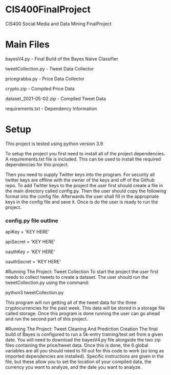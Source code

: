 # CIS400FinalProject
CIS400 Social Media and Data Mining FinalProject

# Main Files
bayesV4.py - Final Build of the Bayes Naive Classifier

tweetCollection.py - Tweet Data Collector

pricegrabba.py - Price Data Collector

crypto.zip - Compiled Price Data

dataset_2021-05-02.zip - Compiled Tweet Data

requirements.txt - Dependency Information

# Setup
This project is tested using python version 3.9

To setup the project you first need to install all of the project dependencies. A requirements.txt file is included. This
can be used to install the required dependencies for this project.

Then you need to supply Twitter keys into the program. For security all twitter keys
are offline with the owner of the keys and off of the Github repo. To add Twitter keys to the project the user
first should create a file in the main directory called config.py. Then the user should copy the following
format into the config file. Afterwards the user shall fill in the appropriate keys in the config file and
save it. Once is do the user is ready to run the project.

### config.py file outline
apiKey = 'KEY HERE'

apiSecret = 'KEY HERE'

oauthKey = 'KEY HERE'

oauthSecret = 'KEY HERE'


#Running The Project: Tweet Collection
To start the project the user first needs to collect tweets to create a dataset. The user should run the tweetCollection.py using the command:

python3 tweetCollection.py

This program will run getting all of the tweet data for the three cryptocurrencies for the past week. This data will be stored in a storage file
called storage. Once this program is done running the user can go ahead and run the second part of this project.

#Running The Project: Tweet Cleaning And Prediction Creation
The final build of Bayes is configured to run a 5k-entry training/test set from a given date. You will need to download the bayesV4.py file alongside the two zip files containing the price/tweet data. Once this is done, the 6 global variables are all you should need to fill out for this code to work (so long as imported dependencies are installed). Specific instructions are given in the file, but these allow you to set the location of your compiled data, the currency you want to analyze, and the date you want to analyze.


